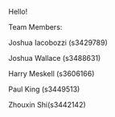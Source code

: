 Hello!

Team Members:

Joshua Iacobozzi	(s3429789)

Joshua Wallace		(s3488631)

Harry Meskell		(s3606166)

Paul King (s3449513)

Zhouxin Shi(s3442142)


